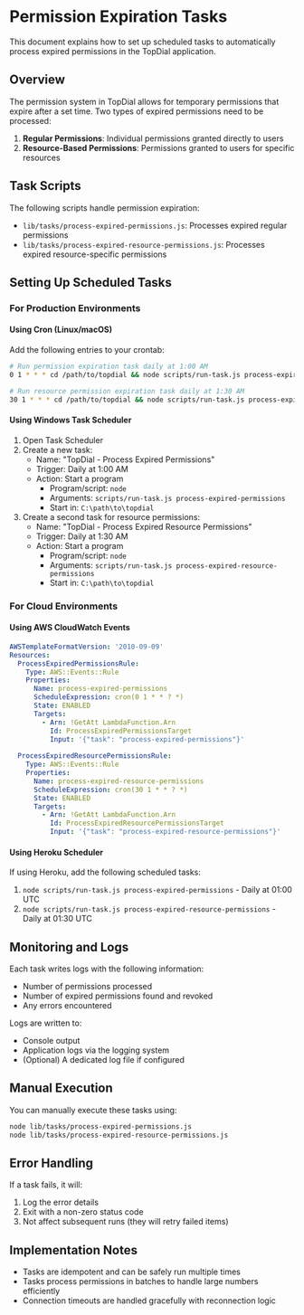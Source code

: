 # Permission Expiration Tasks

This document explains how to set up scheduled tasks to automatically process expired permissions in the TopDial application.

## Overview

The permission system in TopDial allows for temporary permissions that expire after a set time. Two types of expired permissions need to be processed:

1. **Regular Permissions**: Individual permissions granted directly to users
2. **Resource-Based Permissions**: Permissions granted to users for specific resources

## Task Scripts

The following scripts handle permission expiration:

- `lib/tasks/process-expired-permissions.js`: Processes expired regular permissions
- `lib/tasks/process-expired-resource-permissions.js`: Processes expired resource-specific permissions

## Setting Up Scheduled Tasks

### For Production Environments

#### Using Cron (Linux/macOS)

Add the following entries to your crontab:

```bash
# Run permission expiration task daily at 1:00 AM
0 1 * * * cd /path/to/topdial && node scripts/run-task.js process-expired-permissions

# Run resource permission expiration task daily at 1:30 AM
30 1 * * * cd /path/to/topdial && node scripts/run-task.js process-expired-resource-permissions
```

#### Using Windows Task Scheduler

1. Open Task Scheduler
2. Create a new task:
   - Name: "TopDial - Process Expired Permissions"
   - Trigger: Daily at 1:00 AM
   - Action: Start a program
     - Program/script: `node`
     - Arguments: `scripts/run-task.js process-expired-permissions`
     - Start in: `C:\path\to\topdial`
3. Create a second task for resource permissions:
   - Name: "TopDial - Process Expired Resource Permissions"
   - Trigger: Daily at 1:30 AM
   - Action: Start a program
     - Program/script: `node`
     - Arguments: `scripts/run-task.js process-expired-resource-permissions`
     - Start in: `C:\path\to\topdial`

### For Cloud Environments

#### Using AWS CloudWatch Events

```yaml
AWSTemplateFormatVersion: '2010-09-09'
Resources:
  ProcessExpiredPermissionsRule:
    Type: AWS::Events::Rule
    Properties:
      Name: process-expired-permissions
      ScheduleExpression: cron(0 1 * * ? *)
      State: ENABLED
      Targets:
        - Arn: !GetAtt LambdaFunction.Arn
          Id: ProcessExpiredPermissionsTarget
          Input: '{"task": "process-expired-permissions"}'
          
  ProcessExpiredResourcePermissionsRule:
    Type: AWS::Events::Rule
    Properties:
      Name: process-expired-resource-permissions
      ScheduleExpression: cron(30 1 * * ? *)
      State: ENABLED
      Targets:
        - Arn: !GetAtt LambdaFunction.Arn
          Id: ProcessExpiredResourcePermissionsTarget
          Input: '{"task": "process-expired-resource-permissions"}'
```

#### Using Heroku Scheduler

If using Heroku, add the following scheduled tasks:

1. `node scripts/run-task.js process-expired-permissions` - Daily at 01:00 UTC
2. `node scripts/run-task.js process-expired-resource-permissions` - Daily at 01:30 UTC

## Monitoring and Logs

Each task writes logs with the following information:
- Number of permissions processed
- Number of expired permissions found and revoked
- Any errors encountered

Logs are written to:
- Console output
- Application logs via the logging system
- (Optional) A dedicated log file if configured

## Manual Execution

You can manually execute these tasks using:

```bash
node lib/tasks/process-expired-permissions.js
node lib/tasks/process-expired-resource-permissions.js
```

## Error Handling

If a task fails, it will:
1. Log the error details
2. Exit with a non-zero status code
3. Not affect subsequent runs (they will retry failed items)

## Implementation Notes

- Tasks are idempotent and can be safely run multiple times
- Tasks process permissions in batches to handle large numbers efficiently
- Connection timeouts are handled gracefully with reconnection logic